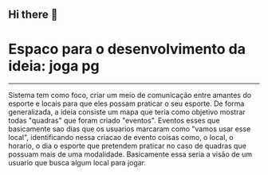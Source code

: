 ## Hi there 👋

<!--

**Here are some ideas to get you started:**

🙋‍♀️ A short introduction - what is your organization all about?
🌈 Contribution guidelines - how can the community get involved?
👩‍💻 Useful resources - where can the community find your docs? Is there anything else the community should know?
🍿 Fun facts - what does your team eat for breakfast?
🧙 Remember, you can do mighty things with the power of [Markdown](https://docs.github.com/github/writing-on-github/getting-started-with-writing-and-formatting-on-github/basic-writing-and-formatting-syntax)
-->

<h1>Espaco para o desenvolvimento da ideia: joga pg</h1>
<hr>
<p>
  Sistema tem como foco, criar um meio de comunicação entre amantes do esporte e locais para que eles possam praticar o seu esporte.
  De forma generalizada, a ideia consiste  um mapa que teria como objetivo mostrar todas "quadras" que foram criado "eventos". Eventos esses
  que basicamente sao dias que os usuarios marcaram como "vamos usar esse local", identificando nessa criacao de evento coisas como, o local, o horario, o dia
  o esporte que pretendem praticar no caso de quadras que possuam mais de uma modalidade.
  Basicamente essa seria a visão de um usuario que busca algum local para jogar.
</p>

